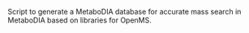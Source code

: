 Script to generate a MetaboDIA database for accurate mass search in MetaboDIA based on libraries for OpenMS. 
